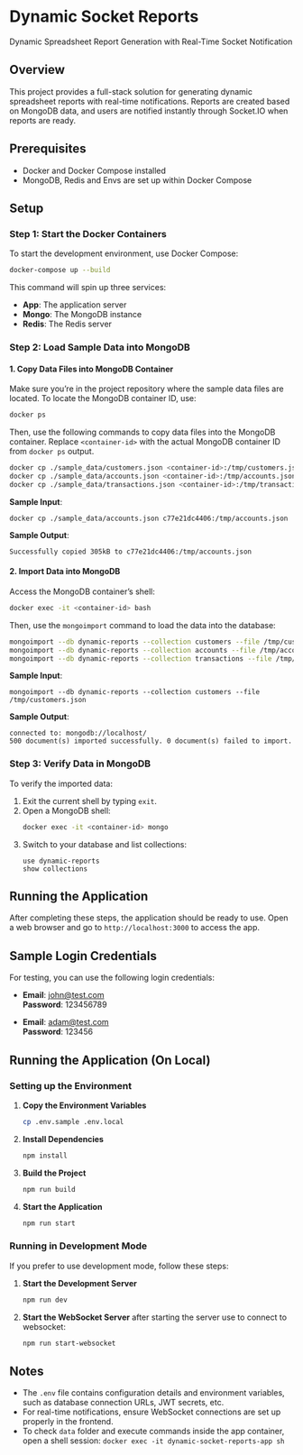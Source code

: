 # Dynamic Socket Reports

Dynamic Spreadsheet Report Generation with Real-Time Socket Notification

## Overview

This project provides a full-stack solution for generating dynamic spreadsheet reports with real-time notifications. Reports are created based on MongoDB data, and users are notified instantly through Socket.IO when reports are ready.

## Prerequisites

- Docker and Docker Compose installed
- MongoDB, Redis and Envs are set up within Docker Compose

## Setup

### Step 1: Start the Docker Containers

To start the development environment, use Docker Compose:
```bash
docker-compose up --build
```

This command will spin up three services:
- **App**: The application server
- **Mongo**: The MongoDB instance
- **Redis**: The Redis server

### Step 2: Load Sample Data into MongoDB

#### 1. Copy Data Files into MongoDB Container

Make sure you’re in the project repository where the sample data files are located. To locate the MongoDB container ID, use:
```bash
docker ps
```

Then, use the following commands to copy data files into the MongoDB container. Replace `<container-id>` with the actual MongoDB container ID from `docker ps` output.
```bash
docker cp ./sample_data/customers.json <container-id>:/tmp/customers.json
docker cp ./sample_data/accounts.json <container-id>:/tmp/accounts.json
docker cp ./sample_data/transactions.json <container-id>:/tmp/transactions.json
```

**Sample Input**:
```plaintext
docker cp ./sample_data/accounts.json c77e21dc4406:/tmp/accounts.json
```

**Sample Output**:
```plaintext
Successfully copied 305kB to c77e21dc4406:/tmp/accounts.json
```

#### 2. Import Data into MongoDB

Access the MongoDB container’s shell:
```bash
docker exec -it <container-id> bash
```

Then, use the `mongoimport` command to load the data into the database:
```bash
mongoimport --db dynamic-reports --collection customers --file /tmp/customers.json
mongoimport --db dynamic-reports --collection accounts --file /tmp/accounts.json
mongoimport --db dynamic-reports --collection transactions --file /tmp/transactions.json
```

**Sample Input**:
```plaintext
mongoimport --db dynamic-reports --collection customers --file /tmp/customers.json
```

**Sample Output**:
```plaintext
connected to: mongodb://localhost/
500 document(s) imported successfully. 0 document(s) failed to import.
```

### Step 3: Verify Data in MongoDB

To verify the imported data:
1. Exit the current shell by typing `exit`.
2. Open a MongoDB shell:
   ```bash
   docker exec -it <container-id> mongo
   ```
3. Switch to your database and list collections:
   ```plaintext
   use dynamic-reports
   show collections
   ```

## Running the Application

After completing these steps, the application should be ready to use. Open a web browser and go to `http://localhost:3000` to access the app.

## Sample Login Credentials

For testing, you can use the following login credentials:

- **Email**: john@test.com  
  **Password**: 123456789

- **Email**: adam@test.com  
  **Password**: 123456

## Running the Application (On Local)

### Setting up the Environment

1. **Copy the Environment Variables**
   ```bash
   cp .env.sample .env.local
   ```

2. **Install Dependencies**
   ```bash
   npm install
   ```

3. **Build the Project**
   ```bash
   npm run build
   ```

4. **Start the Application**
   ```bash
   npm run start
   ```

### Running in Development Mode

If you prefer to use development mode, follow these steps:

1. **Start the Development Server**
   ```bash
   npm run dev
   ```

2. **Start the WebSocket Server**
  after starting the server use to connect to websocket:
   ```bash
   npm run start-websocket
   ```

## Notes

- The `.env` file contains configuration details and environment variables, such as database connection URLs, JWT secrets, etc.
- For real-time notifications, ensure WebSocket connections are set up properly in the frontend.
- To check `data` folder and execute commands inside the app container, open a shell session:
`docker exec -it dynamic-socket-reports-app sh`
